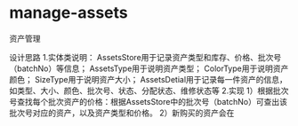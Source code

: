 # manage-assets
资产管理

设计思路
1.实体类说明：
AssetsStore用于记录资产类型和库存、价格、批次号（batchNo）等信息；
AssetsType用于说明资产类型；
ColorType用于说明资产颜色；
SizeType用于说明资产大小；
AssetsDetial用于记录每一件资产的信息，如类型、大小、颜色、批次号、状态、分配状态、维修状态等
2.实现
1）根据批次号查找每个批次资产的价格：根据AssetsStore中的批次号（batchNo）可查出该批次号对应的资产，以及资产类型和价格。
2）新购买的资产会在
